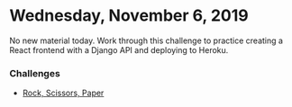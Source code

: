 Wednesday, November 6, 2019
======================
No new material today. Work through this challenge to practice creating a React frontend with a Django API and deploying to Heroku.

### Challenges
- [Rock, Scissors, Paper](https://github.com/indiaplatoon/rock-scissors-paper)
